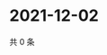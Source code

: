 # 2021-12-02

共 0 条

<!-- BEGIN WEIBO -->
<!-- 最后更新时间 Thu Dec 02 2021 19:00:54 GMT+0800 (China Standard Time) -->

<!-- END WEIBO -->
